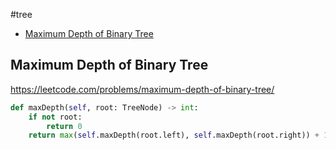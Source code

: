 #tree

+ [Maximum Depth of Binary Tree](#maximum-depth-of-binary-tree)

## Maximum Depth of Binary Tree

https://leetcode.com/problems/maximum-depth-of-binary-tree/

```python
def maxDepth(self, root: TreeNode) -> int:
    if not root:
        return 0
    return max(self.maxDepth(root.left), self.maxDepth(root.right)) + 1

```